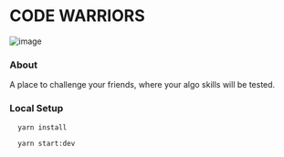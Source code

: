 # CODE WARRIORS

![image](https://user-images.githubusercontent.com/73874112/131326201-b5a85afa-a8bf-47c4-aa6e-fb9e04a6a6d5.png)

### About
A place to challenge your friends, where your algo skills will be tested.

### Local Setup

```
  yarn install
```

```
  yarn start:dev
```
